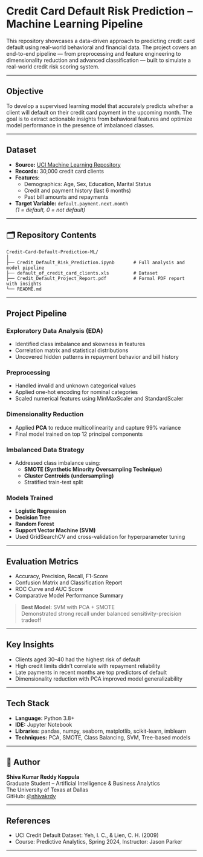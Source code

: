 # Credit Card Default Risk Prediction – Machine Learning Pipeline

This repository showcases a data-driven approach to predicting credit card default using real-world behavioral and financial data. The project covers an end-to-end pipeline — from preprocessing and feature engineering to dimensionality reduction and advanced classification — built to simulate a real-world credit risk scoring system.

---

## Objective

To develop a supervised learning model that accurately predicts whether a client will default on their credit card payment in the upcoming month. The goal is to extract actionable insights from behavioral features and optimize model performance in the presence of imbalanced classes.

---

## Dataset

- **Source:** [UCI Machine Learning Repository](https://archive.ics.uci.edu/ml/datasets/default+of+credit+card+clients)
- **Records:** 30,000 credit card clients
- **Features:**
  - Demographics: Age, Sex, Education, Marital Status
  - Credit and payment history (last 6 months)
  - Past bill amounts and repayments
- **Target Variable:** `default.payment.next.month`  
  *(1 = default, 0 = not default)*

---

## 🗂️ Repository Contents

```
Credit-Card-Default-Prediction-ML/
│
├── Credit_Default_Risk_Prediction.ipynb       # Full analysis and model pipeline
├── default_of_credit_card_clients.xls         # Dataset
├── Credit_Default_Project_Report.pdf          # Formal PDF report with insights
└── README.md
```

---


## Project Pipeline

### Exploratory Data Analysis (EDA)
- Identified class imbalance and skewness in features
- Correlation matrix and statistical distributions
- Uncovered hidden patterns in repayment behavior and bill history

### Preprocessing
- Handled invalid and unknown categorical values
- Applied one-hot encoding for nominal categories
- Scaled numerical features using MinMaxScaler and StandardScaler

### Dimensionality Reduction
- Applied **PCA** to reduce multicollinearity and capture 99% variance
- Final model trained on top 12 principal components

### Imbalanced Data Strategy
- Addressed class imbalance using:
  - **SMOTE (Synthetic Minority Oversampling Technique)**
  - **Cluster Centroids (undersampling)**
  - Stratified train-test split

### Models Trained
- **Logistic Regression**
- **Decision Tree**
- **Random Forest**
- **Support Vector Machine (SVM)**
- Used GridSearchCV and cross-validation for hyperparameter tuning

---

## Evaluation Metrics

- Accuracy, Precision, Recall, F1-Score
- Confusion Matrix and Classification Report
- ROC Curve and AUC Score
- Comparative Model Performance Summary

> **Best Model:** SVM with PCA + SMOTE  
> Demonstrated strong recall under balanced sensitivity-precision tradeoff

---


## Key Insights

- Clients aged 30–40 had the highest risk of default
- High credit limits didn’t correlate with repayment reliability
- Late payments in recent months are top predictors of default
- Dimensionality reduction with PCA improved model generalizability

---

## Tech Stack

- **Language:** Python 3.8+
- **IDE:** Jupyter Notebook
- **Libraries:** pandas, numpy, seaborn, matplotlib, scikit-learn, imblearn
- **Techniques:** PCA, SMOTE, Class Balancing, SVM, Tree-based models

---

## 👤 Author

**Shiva Kumar Reddy Koppula**  
Graduate Student – Artificial Intelligence & Business Analytics  
The University of Texas at Dallas  
GitHub: [@shivakrdy](https://github.com/shivakrdy)

---

## References

- UCI Credit Default Dataset: Yeh, I. C., & Lien, C. H. (2009)
- Course: Predictive Analytics, Spring 2024, Instructor: Jason Parker

---

